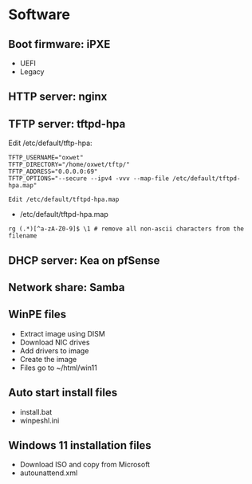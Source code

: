 # Software

## Boot firmware: iPXE
  - UEFI
  - Legacy

## HTTP server: nginx

## TFTP server: tftpd-hpa
Edit /etc/default/tftp-hpa:
```
TFTP_USERNAME="oxwet"
TFTP_DIRECTORY="/home/oxwet/tftp/"
TFTP_ADDRESS="0.0.0.0:69"
TFTP_OPTIONS="--secure --ipv4 -vvv --map-file /etc/default/tftpd-hpa.map"

Edit /etc/default/tftpd-hpa.map
```
  - /etc/default/tftpd-hpa.map
```
rg (.*)[^a-zA-Z0-9]$ \1 # remove all non-ascii characters from the filename
```

## DHCP server: Kea on pfSense

## Network share: Samba
## WinPE files
  - Extract image using DISM
  - Download NIC drives
  - Add drivers to image
  - Create the image
  - Files go to ~/html/win11

## Auto start install files
  - install.bat
  - winpeshl.ini

## Windows 11 installation files
  - Download ISO and copy from Microsoft
  - autounattend.xml
